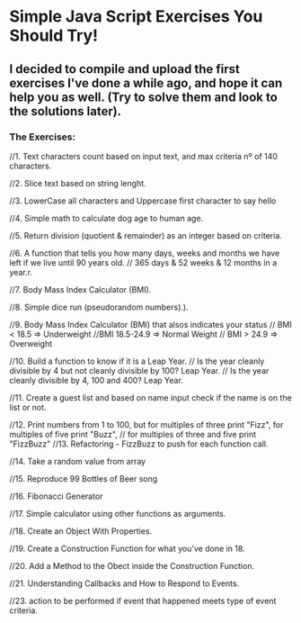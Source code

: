 # Simple Java Script Exercises You Should Try!

## I decided to compile and upload the first exercises I've done a while ago, and hope it can help you as well. (Try to solve them and look to the solutions later).

### The Exercises:

//1. Text characters count based on input text, and max criteria nº of 140 characters.

//2. Slice text based on string lenght.

//3. LowerCase all characters and Uppercase first character to say hello

//4. Simple math to calculate dog age to human age.

//5. Return division (quotient & remainder) as an integer based on criteria.

//6. A function that tells you how many days, weeks and months we have left if we live until 90 years old.
// 365 days & 52 weeks & 12 months in a year.r.

//7. Body Mass Index Calculator (BMI).

//8. Simple dice run (pseudorandom numbers).).

//9. Body Mass Index Calculator (BMI) that alsos indicates your status
// BMI < 18.5 => Underweight
//BMI 18.5-24.9 => Normal Weight
// BMI > 24.9 => Overweight

//10. Build a function to know if it is a Leap Year.
// Is the year cleanly divisible by 4 but not cleanly divisible by 100? Leap Year.
// Is the year cleanly divisible by 4, 100 and 400? Leap Year.

//11. Create a guest list and based on name input check if the name is on the list or not.

//12. Print numbers from 1 to 100, but for multiples of three print "Fizz", for multiples of five print "Buzz", 
// for multiples of three and five print "FizzBuzz"
//13. Refactoring - FizzBuzz to push for each function call.

//14. Take a random value from array

//15. Reproduce 99 Bottles of Beer song

//16. Fibonacci Generator

//17. Simple calculator using other functions as arguments.

//18. Create an Object With Properties.

//19. Create a Construction Function for what you've done in 18.

//20. Add a Method to the Obect inside the Construction Function.

//21. Understanding Callbacks and How to Respond to Events.

//23. action to be performed if event that happened meets type of event criteria.
